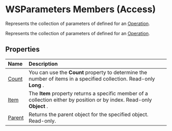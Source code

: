 
# WSParameters Members (Access)
Represents the collection of parameters of defined for an [Operation](77ca8bb2-b70b-6b4e-7f2a-195759d3668b.md).

Represents the collection of parameters of defined for an [Operation](77ca8bb2-b70b-6b4e-7f2a-195759d3668b.md).


## Properties



|**Name**|**Description**|
|:-----|:-----|
|[Count](8a6e303c-678a-37ea-b19f-61feb14d4e6e.md)|You can use the  **Count** property to determine the number of items in a specified collection. Read-only **Long** .|
|[Item](fe40b7f4-58e6-c632-0303-0925ab3a56c2.md)|The  **Item** property returns a specific member of a collection either by position or by index. Read-only **Object** .|
|[Parent](75ef560e-1187-9af1-e44e-92606278f55e.md)|Returns the parent object for the specified object. Read-only.|
